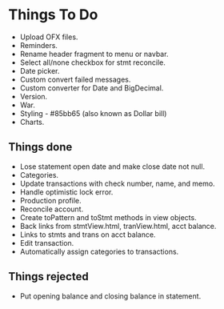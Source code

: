 # Things To Do

* Upload OFX files.
* Reminders.
* Rename header fragment to menu or navbar.
* Select all/none checkbox for stmt reconcile.
* Date picker.
* Custom convert failed messages.
* Custom converter for Date and BigDecimal.
* Version.
* War.
* Styling - #85bb65 (also known as Dollar bill)
* Charts.

## Things done

* Lose statement open date and make close date not null.
* Categories.
* Update transactions with check number, name, and memo.
* Handle optimistic lock error.
* Production profile.
* Reconcile account.
* Create toPattern and toStmt methods in view objects.
* Back links from stmtView.html, tranView.html, acct balance.
* Links to stmts and trans on acct balance. 
* Edit transaction.
* Automatically assign categories to transactions.

## Things rejected

* Put opening balance and closing balance in statement.
